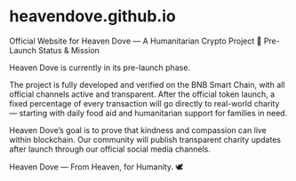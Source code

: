 # heavendove.github.io
Official Website for Heaven Dove — A Humanitarian Crypto Project
🌿 Pre-Launch Status & Mission

Heaven Dove is currently in its pre-launch phase.

The project is fully developed and verified on the BNB Smart Chain, with all official channels active and transparent.
After the official token launch, a fixed percentage of every transaction will go directly to real-world charity — starting with daily food aid and humanitarian support for families in need.

Heaven Dove’s goal is to prove that kindness and compassion can live within blockchain.
Our community will publish transparent charity updates after launch through our official social media channels.

Heaven Dove — From Heaven, for Humanity. 🕊️

